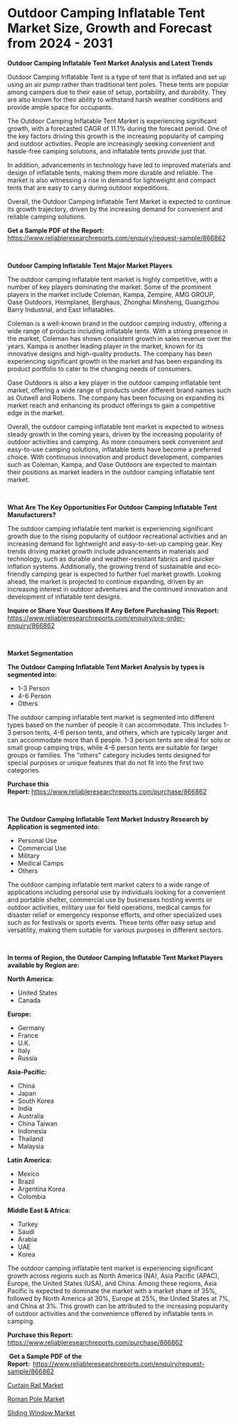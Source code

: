 <p><h1>Outdoor Camping Inflatable Tent Market Size, Growth and Forecast from 2024 - 2031</h1></p><p><strong>Outdoor Camping Inflatable Tent Market Analysis and Latest Trends</strong></p>
<p><p>Outdoor Camping Inflatable Tent is a type of tent that is inflated and set up using an air pump rather than traditional tent poles. These tents are popular among campers due to their ease of setup, portability, and durability. They are also known for their ability to withstand harsh weather conditions and provide ample space for occupants.</p><p>The Outdoor Camping Inflatable Tent Market is experiencing significant growth, with a forecasted CAGR of 11.1% during the forecast period. One of the key factors driving this growth is the increasing popularity of camping and outdoor activities. People are increasingly seeking convenient and hassle-free camping solutions, and inflatable tents provide just that.</p><p>In addition, advancements in technology have led to improved materials and design of inflatable tents, making them more durable and reliable. The market is also witnessing a rise in demand for lightweight and compact tents that are easy to carry during outdoor expeditions.</p><p>Overall, the Outdoor Camping Inflatable Tent Market is expected to continue its growth trajectory, driven by the increasing demand for convenient and reliable camping solutions.</p></p>
<p><strong>Get a Sample PDF of the Report:&nbsp;</strong> <a href="https://www.reliableresearchreports.com/enquiry/request-sample/866862">https://www.reliableresearchreports.com/enquiry/request-sample/866862</a></p>
<p>&nbsp;</p>
<p><strong>Outdoor Camping Inflatable Tent Major Market Players</strong></p>
<p><p>The outdoor camping inflatable tent market is highly competitive, with a number of key players dominating the market. Some of the prominent players in the market include Coleman, Kampa, Zempire, AMG GROUP, Oase Outdoors, Heimplanet, Berghaus, Zhonghai Minsheng, Guangzhou Barry Industrial, and East Inflatables.</p><p>Coleman is a well-known brand in the outdoor camping industry, offering a wide range of products including inflatable tents. With a strong presence in the market, Coleman has shown consistent growth in sales revenue over the years. Kampa is another leading player in the market, known for its innovative designs and high-quality products. The company has been experiencing significant growth in the market and has been expanding its product portfolio to cater to the changing needs of consumers.</p><p>Oase Outdoors is also a key player in the outdoor camping inflatable tent market, offering a wide range of products under different brand names such as Outwell and Robens. The company has been focusing on expanding its market reach and enhancing its product offerings to gain a competitive edge in the market.</p><p>Overall, the outdoor camping inflatable tent market is expected to witness steady growth in the coming years, driven by the increasing popularity of outdoor activities and camping. As more consumers seek convenient and easy-to-use camping solutions, inflatable tents have become a preferred choice. With continuous innovation and product development, companies such as Coleman, Kampa, and Oase Outdoors are expected to maintain their positions as market leaders in the outdoor camping inflatable tent market.</p></p>
<p>&nbsp;</p>
<p><strong>What Are The Key Opportunities For Outdoor Camping Inflatable Tent Manufacturers?</strong></p>
<p><p>The outdoor camping inflatable tent market is experiencing significant growth due to the rising popularity of outdoor recreational activities and an increasing demand for lightweight and easy-to-set-up camping gear. Key trends driving market growth include advancements in materials and technology, such as durable and weather-resistant fabrics and quicker inflation systems. Additionally, the growing trend of sustainable and eco-friendly camping gear is expected to further fuel market growth. Looking ahead, the market is projected to continue expanding, driven by an increasing interest in outdoor adventures and the continued innovation and development of inflatable tent designs.</p></p>
<p><strong>Inquire or Share Your Questions If Any Before Purchasing This Report:</strong> <a href="https://www.reliableresearchreports.com/enquiry/pre-order-enquiry/866862">https://www.reliableresearchreports.com/enquiry/pre-order-enquiry/866862</a></p>
<p>&nbsp;</p>
<p><strong>Market Segmentation</strong></p>
<p><strong>The Outdoor Camping Inflatable Tent Market Analysis by types is segmented into:</strong></p>
<p><ul><li>1-3 Person</li><li>4-6 Person</li><li>Others</li></ul></p>
<p><p>The outdoor camping inflatable tent market is segmented into different types based on the number of people it can accommodate. This includes 1-3 person tents, 4-6 person tents, and others, which are typically larger and can accommodate more than 6 people. 1-3 person tents are ideal for solo or small group camping trips, while 4-6 person tents are suitable for larger groups or families. The "others" category includes tents designed for special purposes or unique features that do not fit into the first two categories.</p></p>
<p><strong>Purchase this Report:&nbsp;</strong><a href="https://www.reliableresearchreports.com/purchase/866862">https://www.reliableresearchreports.com/purchase/866862</a></p>
<p>&nbsp;</p>
<p><strong>The Outdoor Camping Inflatable Tent Market Industry Research by Application is segmented into:</strong></p>
<p><ul><li>Personal Use</li><li>Commercial Use</li><li>Military</li><li>Medical Camps</li><li>Others</li></ul></p>
<p><p>The outdoor camping inflatable tent market caters to a wide range of applications including personal use by individuals looking for a convenient and portable shelter, commercial use by businesses hosting events or outdoor activities, military use for field operations, medical camps for disaster relief or emergency response efforts, and other specialized uses such as for festivals or sports events. These tents offer easy setup and versatility, making them suitable for various purposes in different sectors.</p></p>
<p>&nbsp;</p>
<p><strong>In terms of Region, the Outdoor Camping Inflatable Tent Market Players available by Region are:</strong></p>
<p>
    <p> <strong> North America: </strong>
        <ul>
            <li>United States</li>
            <li>Canada</li>
        </ul>
        </p> 
    <p> <strong> Europe: </strong>
        <ul>
            <li>Germany</li>
            <li>France</li>
            <li>U.K.</li>
            <li>Italy</li>
            <li>Russia</li>
        </ul>
        </p> 
    <p> <strong> Asia-Pacific: </strong>
        <ul>
            <li>China</li>
            <li>Japan</li>
            <li>South Korea</li>
            <li>India</li>
            <li>Australia</li>
            <li>China Taiwan</li>
            <li>Indonesia</li>
            <li>Thailand</li>
            <li>Malaysia</li>
        </ul>
        </p> 
    <p> <strong> Latin America: </strong>
        <ul>
            <li>Mexico</li>
            <li>Brazil</li>
            <li>Argentina Korea</li>
            <li>Colombia</li>
        </ul>
        </p> 
    <p> <strong> Middle East & Africa: </strong>
        <ul>
            <li>Turkey</li>
            <li>Saudi</li>
            <li>Arabia</li>
            <li>UAE</li>
            <li>Korea</li>
        </ul>
    </p>
    </p>
<p><p>The outdoor camping inflatable tent market is experiencing significant growth across regions such as North America (NA), Asia Pacific (APAC), Europe, the United States (USA), and China. Among these regions, Asia Pacific is expected to dominate the market with a market share of 35%, followed by North America at 30%, Europe at 25%, the United States at 7%, and China at 3%. This growth can be attributed to the increasing popularity of outdoor activities and the convenience offered by inflatable tents in camping.</p></p>
<p><strong>Purchase this Report: </strong><a href="https://www.reliableresearchreports.com/purchase/866862">https://www.reliableresearchreports.com/purchase/866862</a></p>
<p>&nbsp;<strong>Get a Sample PDF of the Report:&nbsp;&nbsp;</strong><a href="https://www.reliableresearchreports.com/enquiry/request-sample/866862">https://www.reliableresearchreports.com/enquiry/request-sample/866862</a></p>
<p><strong></strong></p>
<p><p><a href="https://github.com/juancolorado15/Market-Research-Report-List-1/blob/main/curtain-rail-market.md">Curtain Rail Market</a></p><p><a href="https://github.com/dx0328/Market-Research-Report-List-1/blob/main/roman-pole-market.md">Roman Pole Market</a></p><p><a href="https://github.com/Glendatilghmankmgz0rbhwpy/Market-Research-Report-List-1/blob/main/sliding-window-market.md">Sliding Window Market</a></p></p>